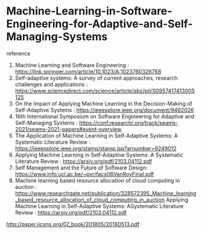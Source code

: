 # Machine-Learning-in-Software-Engineering-for-Adaptive-and-Self-Managing-Systems

reference
1) Machine Learning and Software Engineering : https://link.springer.com/article/10.1023/A:1023760326768
2) Self-adaptive systems: A survey of current approaches, research challenges and applications : https://www.sciencedirect.com/science/article/abs/pii/S0957417413005125
3) On the Impact of Applying Machine Learning in the Decision-Making of Self-Adaptive Systems : https://ieeexplore.ieee.org/document/9462026
4) 16th International Symposium on Software Engineering for Adaptive and Self-Managing Systems : https://conf.researchr.org/track/seams-2021/seams-2021-papers#event-overview
5) The Application of Machine Learning in Self-Adaptive Systems: A Systematic Literature Review : https://ieeexplore.ieee.org/stamp/stamp.jsp?arnumber=9249012
6) Applying Machine Learning in Self-Adaptive Systems: A Systematic Literature Review : https://arxiv.org/pdf/2103.04112.pdf
7) Self Management and the Future of Software Design: https://www.info.ucl.ac.be/~pvr/facs06VanRoyFinal.pdf
8) Machine learning based resource allocation of cloud computing in auction : https://www.researchgate.net/publication/328572395_Machine_learning_based_resource_allocation_of_cloud_computing_in_auction
Applying Machine Learning in Self-Adaptive Systems: ASystematic Literature Review : https://arxiv.org/pdf/2103.04112.pdf

http://paper.ijcsns.org/07_book/201805/20180513.pdf
